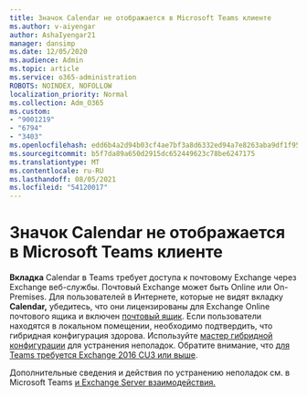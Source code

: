 ```yaml
---
title: Значок Calendar не отображается в Microsoft Teams клиенте
ms.author: v-aiyengar
author: AshaIyengar21
manager: dansimp
ms.date: 12/05/2020
ms.audience: Admin
ms.topic: article
ms.service: o365-administration
ROBOTS: NOINDEX, NOFOLLOW
localization_priority: Normal
ms.collection: Adm_O365
ms.custom:
- "9001219"
- "6794"
- "3403"
ms.openlocfilehash: edd6b4a2d94b03cf4ae7bf3a8d6332ed94a7e8263aba9df1f9588eecbd0ce05a
ms.sourcegitcommit: b5f7da89a650d2915dc652449623c78be6247175
ms.translationtype: MT
ms.contentlocale: ru-RU
ms.lasthandoff: 08/05/2021
ms.locfileid: "54120017"
---
```

# <a name="calendar-icon-isnt-showing-in-microsoft-teams-client"></a>Значок Calendar не отображается в Microsoft Teams клиенте

**Вкладка** Calendar в Teams требует доступа к почтовому Exchange через Exchange веб-службы. Почтовый Exchange может быть Online или On-Premises. Для пользователей в Интернете, которые не видят вкладку **Calendar,** убедитесь, что они лицензированы для Exchange Online почтового ящика и включен [почтовый ящик](https://docs.microsoft.com/exchange/recipients-in-exchange-online/create-user-mailboxes). Если пользователи находятся в локальном помещении, необходимо подтвердить, что гибридная конфигурация здорова. Используйте [мастер гибридной конфигурации](https://docs.microsoft.com/exchange/hybrid-deployment/hybrid-agent) для устранения неполадок. Обратите внимание, что [для Teams требуется Exchange 2016 CU3 или выше](https://docs.microsoft.com/microsoftteams/exchange-teams-interact).

Дополнительные сведения и действия по устранению неполадок см. в Microsoft Teams [и Exchange Server взаимодействия.](https://docs.microsoft.com/microsoftteams/troubleshoot/known-issues/teams-exchange-interaction-issue)
